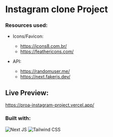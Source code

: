 # Instagram clone Project

### Resources used:
- Icons/Favicon:
  - https://icons8.com.br/
  - https://feathericons.com/
  
- API:
  - https://randomuser.me/
  - https://next.fakerjs.dev/
 

## Live Preview:
https://proa-instagram-project.vercel.app/

### Built with:
![Next JS](https://img.shields.io/badge/Next.js-000000.svg?style=for-the-badge&logo=nextdotjs&logoColor=white)
![Tailwind CSS](https://img.shields.io/badge/Tailwind%20CSS-06B6D4.svg?style=for-the-badge&logo=Tailwind-CSS&logoColor=white)
